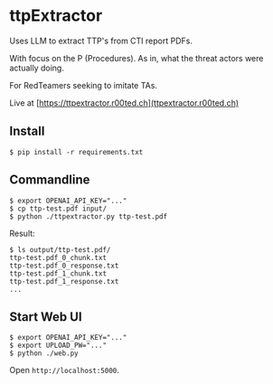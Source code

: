 # ttpExtractor

Uses LLM to extract TTP's from CTI report PDFs. 

With focus on the P (Procedures). As in, what the threat actors were actually doing. 

For RedTeamers seeking to imitate TAs. 

Live at [https://ttpextractor.r00ted.ch](ttpextractor.r00ted.ch)


## Install

```
$ pip install -r requirements.txt
```

## Commandline 

```
$ export OPENAI_API_KEY="..."
$ cp ttp-test.pdf input/
$ python ./ttpextractor.py ttp-test.pdf
```

Result: 
```
$ ls output/ttp-test.pdf/
ttp-test.pdf_0_chunk.txt
ttp-test.pdf_0_response.txt
ttp-test.pdf_1_chunk.txt
ttp-test.pdf_1_response.txt
...
```

## Start Web UI

```
$ export OPENAI_API_KEY="..."
$ export UPLOAD_PW="..."
$ python ./web.py
```

Open `http://localhost:5000`.

